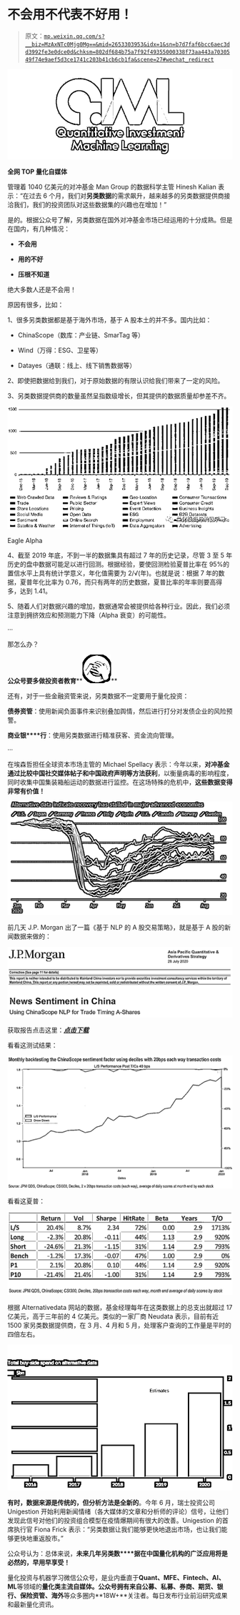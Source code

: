 # 不会用不代表不好用！

> 原文：[`mp.weixin.qq.com/s?__biz=MzAxNTc0Mjg0Mg==&mid=2653303953&idx=1&sn=b7d7faf6bcc6aec3dd3992fe3e0dce0d&chksm=802df684b75a7f92f49355000338f73aa443a7030549f74e9aef5d3ce1741c203b41cb6cb1fa&scene=27#wechat_redirect`](http://mp.weixin.qq.com/s?__biz=MzAxNTc0Mjg0Mg==&mid=2653303953&idx=1&sn=b7d7faf6bcc6aec3dd3992fe3e0dce0d&chksm=802df684b75a7f92f49355000338f73aa443a7030549f74e9aef5d3ce1741c203b41cb6cb1fa&scene=27#wechat_redirect)

![](img/52530653e2ddbe651074f55a77bb8d3c.png)

**全网 TOP 量化自媒体**  

管理着 1040 亿美元的对冲基金 Man Group 的数据科学主管 Hinesh Kalian 表示：“在过去 6 个月，我们对**另类数据**的需求飙升，越来越多的另类数据提供商接洽我们，我们的投资团队对这些数据集的兴趣也在增加！”

是的。根据公众号了解，另类数据在国外对冲基金市场已经运用的十分成熟。但是在国内，有几种情况：

*   **不会用**

*   **用的不好** 

*   **压根不知道**

绝大多数人还是不会用！

原因有很多，比如：

1、很多另类数据都是基于海外市场，基于 A 股本土的并不多。国内比如：

*   ChinaScope（数库：产业链、SmarTag 等）

*   Wind（万得：ESG、卫星等） 

*   Datayes（通联：线上、线下销售数据等）

2、即使把数据给到我们，对于原始数据的有限认识给我们带来了一定的风险。

3、另类数据提供商的数量虽然呈指数级增长，但其提供的数据质量却参差不齐。

![](img/bfb81169c809012c20d849489bc77b24.png)

Eagle Alpha

4、截至 2019 年底，不到一半的数据集具有超过 7 年的历史记录，尽管 3 至 5 年历史的盘中数据可能足以进行回测。根据经验，要使回测检验夏普比率在 95%的置信水平上具有统计学意义，年化值需要为 2/√(年)。也就是说：根据 7 年的数据，夏普年化比率为 0.76，而只有两年的历史数据，夏普比率的年率则要高得多，达到 1.41。

5、随着人们对数据兴趣的增加，数据通常会被提供给各种行业。因此，我们必须注意到拥挤效应和预测能力下降（Alpha 衰变）的可能性。

···

那怎么办？ 

**公众号要多做投资者教育****![](img/4f9b5815451c46ed77712df113be1a15.png)**

还有，对于一些金融资管来说，另类数据不一定要用于量化投资：

**债券资管**：使用新闻负面事件来识别叠加舆情，然后进行打分对发债企业的风险预警。

**商业银****行**：使用另类数据进行精准获客、资金流向管理。

···

在埃森哲担任全球资本市场主管的 Michael Spellacy 表示：今年以来，**对冲基金通过比较中国社交媒体帖子和中国政府声明等方法获利**，以衡量病毒的影响程度，同时收集中国集装箱船运动的数据进行监控。在这场特殊的危机中，**这些数据变得非常有价值！**

![](img/4b4a3a381e51a496ed049150747f95b8.png)

前几天 J.P. Morgan 出了一篇《基于 NLP 的 A 股交易策略》，就是基于 A 股的新闻数据来做的：

![](img/b089dffac9709418b7cc880d0eca792c.png)

获取报告点击这里：[***点击下载***](https://mp.weixin.qq.com/s?__biz=MzAxNTc0Mjg0Mg==&mid=2653303713&idx=1&sn=f6dfd1d473421430e54847644f51272c&scene=21#wechat_redirect)

看看这测试结果： 

![](img/edb6e61f1eae42700289ad053459191e.png)

看看这夏普：

![](img/eb08a6c9cb8c831a44d0693bb7c172cb.png)

根据 Alternativedata 网站的数据，基金经理每年在这类数据上的总支出就超过 17 亿美元，高于三年前的 4 亿美元。类似的一家厂商 Neudata 表示，目前有近 1500 家另类数据提供商，在 3 月、4 月和 5 月，处理客户查询的工作量是平时的四倍左右。

![](img/01a91ba10445ac61bd34588b39c6ad77.png)

**有时，数据来源是传统的，但分析方法是全新的**。今年 6 月，瑞士投资公司 Unigestion 开始利用新闻情绪（各大媒体的文章和分析师的评论）信号，让他们发现此信号对他们的投资组合模型在疫情爆期间有很大的改善。Unigestion 的首席执行官 Fiona Frick 表示：“另类数据让我们能够更快地退出市场，也让我们能够更快地重返股市。”

公众号认为：总体来说，**未来几年另类数****据在中国量化机构的广泛应用将是必然的，早用早享受！**

量化投资与机器学习微信公众号，是业内垂直于**Quant、MFE、Fintech、AI、ML**等领域的**量化类主流自媒体。**公众号拥有来自**公募、私募、券商、期货、银行、保险资管、海外**等众多圈内**18W+**关注者。每日发布行业前沿研究成果和最新量化资讯。